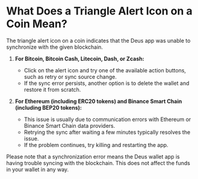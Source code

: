 # What Does a Triangle Alert Icon on a Coin Mean?

The triangle alert icon on a coin indicates that the Deus app was unable to synchronize with the given blockchain.

1. **For Bitcoin, Bitcoin Cash, Litecoin, Dash, or Zcash:** 
   - Click on the alert icon and try one of the available action buttons, such as retry or sync source change.
   - If the sync error persists, another option is to delete the wallet and restore it from scratch.

2. **For Ethereum (including ERC20 tokens) and Binance Smart Chain (including BEP20 tokens):**
   - This issue is usually due to communication errors with Ethereum or Binance Smart Chain data providers.
   - Retrying the sync after waiting a few minutes typically resolves the issue.
   - If the problem continues, try killing and restarting the app.

Please note that a synchronization error means the Deus wallet app is having trouble syncing with the blockchain. This does not affect the funds in your wallet in any way.